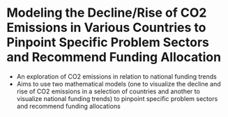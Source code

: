 # Modeling the Decline/Rise of CO2 Emissions in Various Countries to Pinpoint Specific Problem Sectors and Recommend Funding Allocation
* An exploration of CO2 emissions in relation to national funding trends
* Aims to use two mathematical models (one to visualize the decline and rise of CO2 emissions in a selection of countries and another to visualize national funding trends) to pinpoint specific problem sectors and recommend funding allocations
